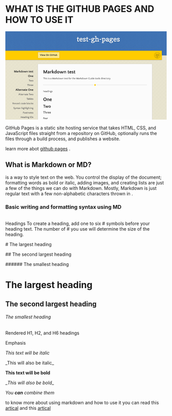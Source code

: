 #                               WHAT IS THE GITHUB PAGES AND HOW TO USE IT
![github pages](https://raw.githubusercontent.com/mohammad-alzool/Read-02a/main/github-pages.png)

GitHub Pages is a static site hosting service that takes HTML, CSS, and JavaScript files straight from a repository on GitHub, optionally runs the files through a build process, and publishes a website. 

learn more abot [github pages](https://docs.github.com/en/github/working-with-github-pages/about-github-pages) .


## What is Markdown or MD? 

is a way to style text on the web. You control the display of the document; formatting words as bold or italic, adding images, and creating lists are just a few of the things we can do with Markdown. Mostly, Markdown is just regular text with a few non-alphabetic characters thrown in .

### Basic writing and formatting syntax using MD 

\
Headings To create a heading, add one to six # symbols before your heading text. The number of # you use will determine the size of the heading.

\# The largest heading

\## The second largest heading

\###### The smallest heading

# The largest heading
## The second largest heading
###### The smallest heading
Rendered H1, H2, and H6 headings

Emphasis

*This text will be italic*

\_This will also be italic_

**This text will be bold**

\__This will also be bold__

_You **can** combine them_



to know more about using markdown and how to use it you can read this [artical](https://docs.github.com/en/github/writing-on-github/basic-writing-and-formatting-syntax) and this [artical](https://guides.github.com/features/mastering-markdown/)